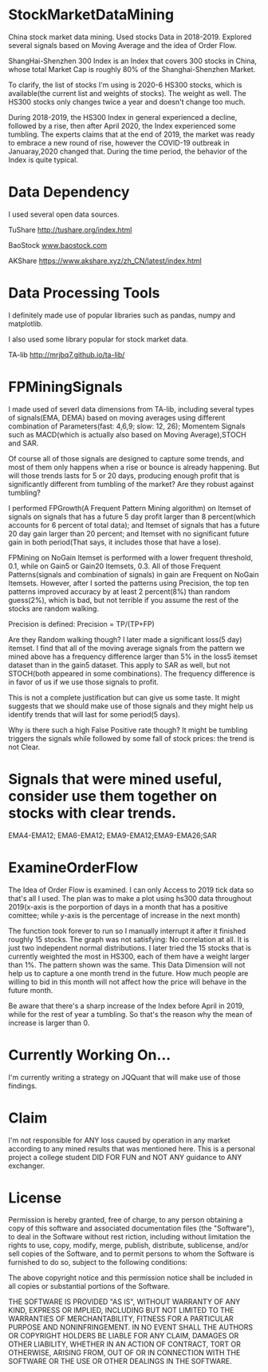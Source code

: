 # StockMarketDataMining
China stock market data mining. Used stocks Data in 2018-2019. Explored several signals based on Moving Average and the idea of Order Flow. 

ShangHai-Shenzhen 300 Index is an Index that covers 300 stocks in China, whose total Market Cap is roughly 80% of the Shanghai-Shenzhen Market. 

To clarify, the list of stocks I'm using is 2020-6 HS300 stocks, which is available(the current list and weights of stocks). The weight as well. The HS300 stocks only changes twice a year and doesn't change too much. 

During 2018-2019, the HS300 Index in general experienced a decline, followed by a rise, then after April 2020, the Index experienced some tumbling. The experts claims that at the end of 2019, the market was ready to embrace a new round of rise, however the COVID-19 outbreak in Januaray,2020 changed that. During the time period, the behavior of the Index is quite typical. 

# Data Dependency
I used several open data sources.

TuShare http://tushare.org/index.html

BaoStock www.baostock.com

AKShare https://www.akshare.xyz/zh_CN/latest/index.html

# Data Processing Tools
I definitely made use of popular libraries such as pandas, numpy and matplotlib.

I also used some library popular for stock market data.

TA-lib http://mrjbq7.github.io/ta-lib/

# FPMiningSignals
I made used of severl data dimensions from TA-lib, including several types of signals(EMA, DEMA) based on moving averages using different combination of Parameters(fast: 4,6,9; slow: 12, 26); Momentem Signals such as MACD(which is actually also based on Moving Average),STOCH and SAR. 

Of course all of those signals are designed to capture some trends, and most of them only happens when a rise or bounce is already happening. But will those trends lasts for 5 or 20 days, producing enough profit that is significantly different from tumbling of the market? Are they robust against tumbling? 

I performed FPGrowth(A Frequent Pattern Mining algorithm) on Itemset of signals on signals that has a future 5 day profit larger than 8 percent(which accounts for 6 percent of total data); and Itemset of signals that has a future 20 day gain larger than 20 percent; and Itemset with no significant future gain in both period(That says, it includes those that have a lose). 

FPMining on NoGain Itemset is performed with a lower frequent threshold, 0.1, while on Gain5 or Gain20 Itemsets, 0.3. All of those Frequent Patterns(signals and combination of signals) in gain are Frequent on NoGain Itemsets. However, after I sorted the patterns using Precision, the top ten patterns improved accuracy by at least 2 percent(8%) than random guess(2%), which is bad, but not terrible if you assume the rest of the stocks are random walking. 

Precision is defined: 
Precision = TP/(TP+FP)

Are they Random walking though? I later made a significant loss(5 day) itemset.
I find that all of the moving average signals from the pattern we mined above has a frequency difference larger than 5% in the loss5 itemset dataset than in the gain5 dataset. This apply to SAR as well, but not STOCH(both appeared in some combinations). The frequency difference is in favor of us if we use those signals to profit. 

This is not a complete justification but can give us some taste. It might suggests that we should make use of those signals and they might help us identify trends that will last for some period(5 days). 

Why is there such a high False Positive rate though? It might be tumbling triggers the signals while followed by some fall of stock prices: the trend is not Clear. 

# Signals that were mined useful, consider use them together on stocks with clear trends.

EMA4-EMA12; EMA6-EMA12; EMA9-EMA12;EMA9-EMA26;SAR

# ExamineOrderFlow

The Idea of Order Flow is examined. 
I can only Access to 2019 tick data so that's all I used. 
The plan was to make a plot using hs300 data throughout 2019(x-axis is the porportion of days in a month that has a positive comittee; while y-axis is the percentage of increase in the next month)

The function took forever to run so I manually interrupt it after it finished roughly 15 stocks. The graph was not satisfying: No correlation at all. It is just two independent normal distributions. 
I later tried the 15 stocks that is currently weighted the most in HS300, each of them have a weight larger than 1%. The pattern shown was the same. 
This Data Dimension will not help us to capture a one month trend in the future. How much people are willing to bid in this month will not affect how the price will behave in the future month.

Be aware that there's a sharp increase of the Index before April in 2019, while for the rest of year a tumbling. So that's the reason why the mean of increase is larger than 0. 

# Currently Working On...
I'm currently writing a strategy on JQQuant that will make use of those findings. 

# Claim
I'm not responsible for ANY loss caused by operation in any market according to any mined results that was mentioned here. 
This is a personal project a college student DID FOR FUN and NOT ANY guidance to ANY exchanger.

# License
Permission is hereby granted, free of charge, to any person obtaining a copy of this software and associated documentation files (the "Software"), to deal in the Software without rest riction, including without limitation the rights to use, copy, modify, merge, publish, distribute, sublicense, and/or sell copies of the Software, and to permit persons to whom the Software is furnished to do so, subject to the following conditions:

The above copyright notice and this permission notice shall be included in all copies or substantial portions of the Software.

THE SOFTWARE IS PROVIDED "AS IS", WITHOUT WARRANTY OF ANY KIND, EXPRESS OR IMPLIED, INCLUDING BUT NOT LIMITED TO THE WARRANTIES OF MERCHANTABILITY, FITNESS FOR A PARTICULAR PURPOSE AND NONINFRINGEMENT. IN NO EVENT SHALL THE AUTHORS OR COPYRIGHT HOLDERS BE LIABLE FOR ANY CLAIM, DAMAGES OR OTHER LIABILITY, WHETHER IN AN ACTION OF CONTRACT, TORT OR OTHERWISE, ARISING FROM, OUT OF OR IN CONNECTION WITH THE SOFTWARE OR THE USE OR OTHER DEALINGS IN THE SOFTWARE.
